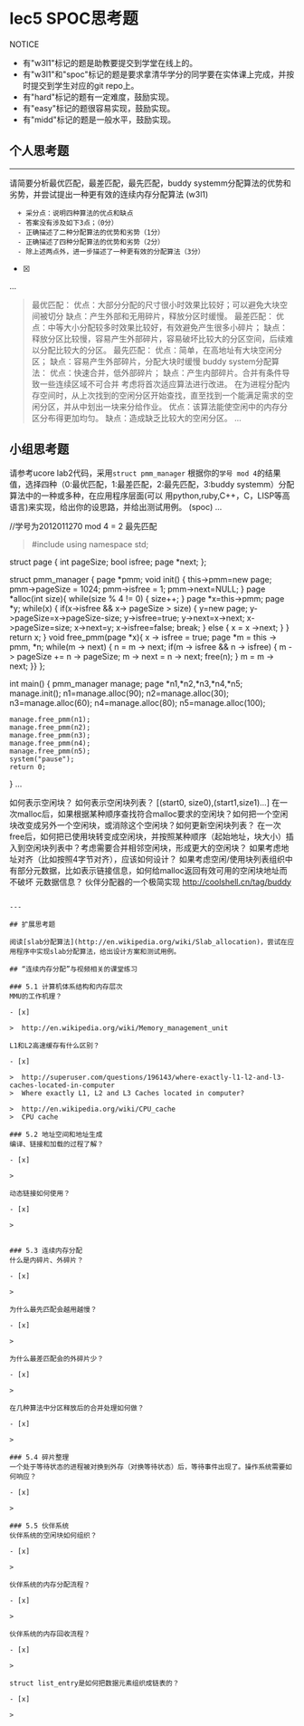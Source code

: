 # lec5 SPOC思考题


NOTICE
- 有"w3l1"标记的题是助教要提交到学堂在线上的。
- 有"w3l1"和"spoc"标记的题是要求拿清华学分的同学要在实体课上完成，并按时提交到学生对应的git repo上。
- 有"hard"标记的题有一定难度，鼓励实现。
- 有"easy"标记的题很容易实现，鼓励实现。
- 有"midd"标记的题是一般水平，鼓励实现。


## 个人思考题
---

请简要分析最优匹配，最差匹配，最先匹配，buddy systemm分配算法的优势和劣势，并尝试提出一种更有效的连续内存分配算法 (w3l1)
```
  + 采分点：说明四种算法的优点和缺点
  - 答案没有涉及如下3点；（0分）
  - 正确描述了二种分配算法的优势和劣势（1分）
  - 正确描述了四种分配算法的优势和劣势（2分）
  - 除上述两点外，进一步描述了一种更有效的分配算法（3分）
 ```
- [x]  
...
>  最优匹配：
		优点：大部分分配的尺寸很小时效果比较好；可以避免大块空间被切分
		缺点：产生外部和无用碎片，释放分区时缓慢。
  最差匹配：
		优点：中等大小分配较多时效果比较好，有效避免产生很多小碎片；
		缺点：释放分区比较慢，容易产生外部碎片，容易破坏比较大的分区空间，后续难以分配比较大的分区。
  最先匹配：
		优点：简单，在高地址有大块空闲分区；
		缺点：容易产生外部碎片，分配大块时缓慢
  buddy system分配算法：
		优点：快速合并，低外部碎片；
		缺点：产生内部碎片。合并有条件导致一些连续区域不可合并
	考虑将首次适应算法进行改进。
   在为进程分配内存空间时，从上次找到的空闲分区开始查找，直至找到一个能满足需求的空闲分区，并从中划出一块来分给作业。
	优点：该算法能使空闲中的内存分区分布得更加均匀。
   缺点：造成缺乏比较大的空闲分区。
...
## 小组思考题

请参考ucore lab2代码，采用`struct pmm_manager` 根据你的`学号 mod 4`的结果值，选择四种（0:最优匹配，1:最差匹配，2:最先匹配，3:buddy systemm）分配算法中的一种或多种，在应用程序层面(可以 用python,ruby,C++，C，LISP等高语言)来实现，给出你的设思路，并给出测试用例。 (spoc)
...
>
//学号为2012011270 mod 4 = 2 最先匹配
 
 >#include <iostream>
 using namespace std;

 struct page
{
    int pageSize;
    bool isfree;
    page *next;
};

struct pmm_manager
{
    page *pmm;
    void init()
    {
         this->pmm=new page;
         pmm->pageSize = 1024;
         pmm->isfree = 1;
         pmm->next=NULL;
    }
    page *alloc(int size){
         while(size % 4 != 0)
         {
             size++;
         }
         page *x=this->pmm;
         page *y;
         while(x)
         {
             if(x->isfree && x-> pageSize > size)
            {
                y=new page;
                y->pageSize=x->pageSize-size;
                y->isfree=true;
                y->next=x->next;
                x->pageSize=size;
                x->next=y;
                x->isfree=false;
                break;
        }
        else
        {
            x = x ->next;
        }
    }
    return x;
    }
    void free_pmm(page *x){
         x -> isfree = true;
    page *m = this -> pmm, *n;
    while(m -> next)
    {
        n = m -> next;
        if(m -> isfree && n -> isfree)
        {
            m -> pageSize += n -> pageSize;
            m -> next = n -> next;
            free(n);
        }
        m = m -> next;
    }}
};

int main()
{
    pmm_manager manage;
    page *n1,*n2,*n3,*n4,*n5;
    manage.init();
    n1=manage.alloc(90);
    n2=manage.alloc(30);
    n3=manage.alloc(60);
    n4=manage.alloc(80);
    n5=manage.alloc(100);

    manage.free_pmm(n1);
    manage.free_pmm(n2);
    manage.free_pmm(n3);
    manage.free_pmm(n4);
    manage.free_pmm(n5);
    system("pause");
    return 0;
}
...

如何表示空闲块？ 如何表示空闲块列表？ 
[(start0, size0),(start1,size1)...]
在一次malloc后，如果根据某种顺序查找符合malloc要求的空闲块？如何把一个空闲块改变成另外一个空闲块，或消除这个空闲块？如何更新空闲块列表？
在一次free后，如何把已使用块转变成空闲块，并按照某种顺序（起始地址，块大小）插入到空闲块列表中？考虑需要合并相邻空闲块，形成更大的空闲块？
如果考虑地址对齐（比如按照4字节对齐），应该如何设计？
如果考虑空闲/使用块列表组织中有部分元数据，比如表示链接信息，如何给malloc返回有效可用的空闲块地址而不破坏
元数据信息？
伙伴分配器的一个极简实现
http://coolshell.cn/tag/buddy
```

--- 

## 扩展思考题

阅读[slab分配算法](http://en.wikipedia.org/wiki/Slab_allocation)，尝试在应用程序中实现slab分配算法，给出设计方案和测试用例。

## “连续内存分配”与视频相关的课堂练习

### 5.1 计算机体系结构和内存层次
MMU的工作机理？

- [x]  

>  http://en.wikipedia.org/wiki/Memory_management_unit

L1和L2高速缓存有什么区别？

- [x]  

>  http://superuser.com/questions/196143/where-exactly-l1-l2-and-l3-caches-located-in-computer
>  Where exactly L1, L2 and L3 Caches located in computer?

>  http://en.wikipedia.org/wiki/CPU_cache
>  CPU cache

### 5.2 地址空间和地址生成
编译、链接和加载的过程了解？

- [x]  

>  

动态链接如何使用？

- [x]  

>  


### 5.3 连续内存分配
什么是内碎片、外碎片？

- [x]  

>  

为什么最先匹配会越用越慢？

- [x]  

>  

为什么最差匹配会的外碎片少？

- [x]  

>  

在几种算法中分区释放后的合并处理如何做？

- [x]  

>  

### 5.4 碎片整理
一个处于等待状态的进程被对换到外存（对换等待状态）后，等待事件出现了。操作系统需要如何响应？

- [x]  

>  

### 5.5 伙伴系统
伙伴系统的空闲块如何组织？

- [x]  

>  

伙伴系统的内存分配流程？

- [x]  

>  

伙伴系统的内存回收流程？

- [x]  

>  

struct list_entry是如何把数据元素组织成链表的？

- [x]  

>  


